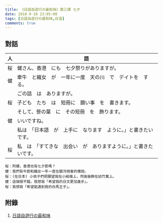 ```yaml
---
title: 《日語自遊行の最和味》第三課 七夕
date: 2018-9-10 23:05:00
tags: [日語自遊行の最和味,日语]
comments: true
---
```


## 對話

| 人   | 語                                                           |
| ---- | ------------------------------------------------------------ |
| 桜   | 健さん、香港　にも　七夕祭りがありますが。                   |
| 健   | 牽牛　と織女　が　一年に一度　天の川　で　デイトを　する。   |
|      | ごの話　は　ありますが。                                     |
| 桜   | 子ども　たち　は　短冊に　願い事　を　書きます。             |
|      | そして、笹の葉　に　その短冊　を　飾ります。                 |
| 健   | いいですね。                                                 |
|      | 私は　「日本語　が　上手に　なります　ように。」と書きたいです。 |
| 桜   | 私　は　「すてきな　出会い　が　ありますように。」と書きたいです。 |

```
桜：阿健，香港也有七夕節嗎？
健：我們有牛郎和織女一年一度在銀河相會的傳說。
桜：(在日本) 小孩子們把願望寫在小紙條上，然後裝飾在幼竹葉上。
健：這個很不錯。我想寫「希望我的日文更加進步」。
桜：我想寫「希望能遇到我的白馬王子」。
```

## 附錄

1. [日語自遊行の最和味](http://rthk9.rthk.hk/elearning/gogojapan3/lesson.htm)
